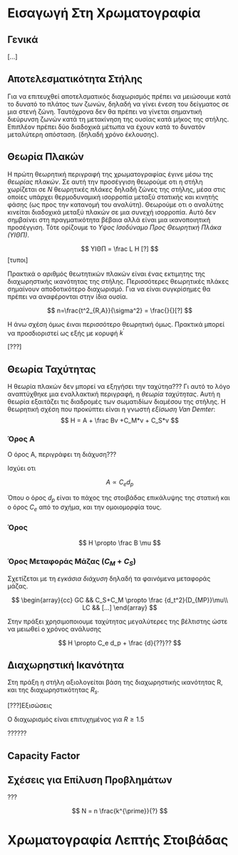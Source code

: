 # Εισαγωγή Στη Χρωματογραφία

## Γενικά

[...]


## Αποτελεσματικότητα Στήλης

Για να επιτευχθεί αποτελσματικός διαχωρισμός πρέπει να μειώσουμε κατά το δυνατό το πλάτος των ζωνών, δηλαδή να γίνει ένεση του δείγματος σε μια στενή ζώνη. Ταυτόχρονα δεν θα πρέπει να γίνεται σημαντική διεύρυνση ζωνών κατά τη μετακίνηση της ουσίας κατά μήκος της στήλης. Επιπλέον πρέπει δύο διαδοχικά μέτωπα να έχουν κατά το δυνατόν μεταλύτερη απόσταση. (δηλαδή χρόνο έκλουσης).

## Θεωρία Πλακών

Η πρώτη θεωρητική περιγραφή της χρωματογραφίας έγινε μέσω της *θεωρίας πλακών*. Σε αυτή την προσέγγιση θεωρούμε οτι η στήλη χωρίζεται σε $Ν$ θεωρητικές *πλάκες* δηλαδή ζώνες της στήλης, μέσα στις οποίες υπάρχει θερμοδυναμική ισορροπία μεταξύ στατικής και κινητής φάσης (ως προς την κατανομή του αναλύτη). Θεωρούμε οτι ο αναλύτης κινείται διαδοχικά μεταξύ πλακών σε μια συνεχή ισορροπία. Αυτό δεν σημβαίνει στη πραγματικότητα βέβαια αλλά είναι μια ικανοποιητική προσέγγιση. Τότε ορίζουμε το *Υψος Ισοδύναμο Προς Θεωρητική Πλάκα (ΥΙΘΠ)*.

$$
ΥΙΘΠ = \frac L H [?]
$$
[τυποι]

Πρακτικά ο αριθμός θεωτητικών πλακών είναι ένας εκτιμητης της διαχωρηστικής ικανότητας της στήλης. Περισσότερες θεωρητικές πλάκες σημαίνουν αποδοτικότερο διαχωρισμό. Για να είναι συγκρίσημες θα πρέπει να αναφέρονται στην ίδια ουσία.

$$
n=\frac{t^2_{R,A}}{\sigma^2} = \frac{}{}[?]
$$

Η άνω σχέση όμως έιναι περισσότερο θεωρητική όμως. Πρακτικά μπορεί να προσδιοριστεί ως εξής με κορυφή $k^{\prime}$

[???]

## Θεωρία Ταχύτητας

Η θεωρία πλακών δεν μπορεί να εξηγήσει την ταχύτηα??? Γι αυτό το λόγο αναπτύχθηκε μια εναλλακτική περιγραφή, η *θεωρία ταχύτητας*. Αυτή η θεωρία εξαιτάζει τις διαδρομές των σωματιδίων διαμέσου της στήλης. Η θεωρητική σχέση που προκύπτει είναι η γνωστή *εξίσωση Van Demter*:
$$
H = A + \frac Bv +C_M*v + C_S*v
$$

### Όρος Α

Ο όρος Α, περιγράφει τη διάχυση???

Ισχύει οτι

$$
A \propto C_e d_p
$$

Όπου ο όρος $d_p$ είναι το πάχος της στοιβάδας επικάλυψης της στατική και ο όρος $C_e$ από το σχήμα, και την ομοιομορφία τους.

### Όρος



$$
H \propto \frac B \mu
$$


### Όρος Μεταφοράς Μάζας ($C_M+C_S$)

Σχετίζεται με τη *εγκάσια διάχυση* δηλαδή τα φαινόμενα μεταφοράς μάζας. 

$$
\begin{array}{cc}
GC && C_S+C_M \propto \frac {d_t^2}{D_{MP}}\mu\\
LC && [...]
\end{array}
$$

Στην πράξει χρησιμοποιουμε ταχύτητας μεγαλύτερες της βέλτιστης ώστε να μειωθεί ο χρόνος ανάλυσης

$$
H \propto C_e d_p + \frac {d}{??}??
$$

## Διαχωρηστική Ικανότητα

Στη πράξη η στήλη αξιολογείται βάση της διαχωρηστικής ικανότητας R, και της διαχωρηστικότητας $R_s$.

[???]Εξισώσεις

Ο διαχωρισμός είναι επιτυχημένος για  $R\ge 1.5$

??????


## Capacity Factor

## Σχέσεις για Επίλυση Προβλημάτων


???

$$
N = n \frac{k^{\prime}}{?}
$$

# Χρωματογραφία Λεπτής Στοιβάδας

